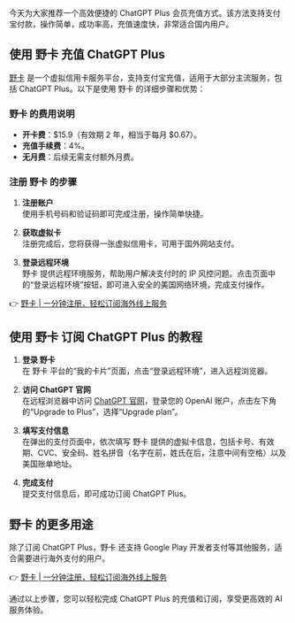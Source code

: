 今天为大家推荐一个高效便捷的 ChatGPT Plus 会员充值方式。该方法支持支付宝付款，操作简单，成功率高，充值速度快，非常适合国内用户。

## 使用 野卡 充值 ChatGPT Plus

[野卡](https://bit.ly/bewildcard) 是一个虚拟信用卡服务平台，支持支付宝充值，适用于大部分主流服务，包括 ChatGPT Plus。以下是使用 野卡 的详细步骤和优势：

### 野卡 的费用说明

- **开卡费**：$15.9（有效期 2 年，相当于每月 $0.67）。
- **充值手续费**：4%。
- **无月费**：后续无需支付额外月费。

### 注册 野卡 的步骤

1. **注册账户**  
   使用手机号码和验证码即可完成注册，操作简单快捷。

2. **获取虚拟卡**  
   注册完成后，您将获得一张虚拟信用卡，可用于国外网站支付。

3. **登录远程环境**  
   野卡 提供远程环境服务，帮助用户解决支付时的 IP 风控问题。点击页面中的“登录远程环境”按钮，即可进入安全的美国网络环境，完成支付操作。

👉 [野卡 | 一分钟注册，轻松订阅海外线上服务](https://bit.ly/bewildcard)

## 使用 野卡 订阅 ChatGPT Plus 的教程

1. **登录 野卡**  
   在 野卡 平台的“我的卡片”页面，点击“登录远程环境”，进入远程浏览器。

2. **访问 ChatGPT 官网**  
   在远程浏览器中访问 [ChatGPT 官网](https://chat.openai.com)，登录您的 OpenAI 账户，点击左下角的“Upgrade to Plus”，选择“Upgrade plan”。

3. **填写支付信息**  
   在弹出的支付页面中，依次填写 野卡 提供的虚拟卡信息，包括卡号、有效期、CVC、安全码、姓名拼音（名字在前，姓氏在后，注意中间有空格）以及美国账单地址。

4. **完成支付**  
   提交支付信息后，即可成功订阅 ChatGPT Plus。

## 野卡 的更多用途

除了订阅 ChatGPT Plus，野卡 还支持 Google Play 开发者支付等其他服务，适合需要进行海外支付的用户。

👉 [野卡 | 一分钟注册，轻松订阅海外线上服务](https://bit.ly/bewildcard)

通过以上步骤，您可以轻松完成 ChatGPT Plus 的充值和订阅，享受更高效的 AI 服务体验。